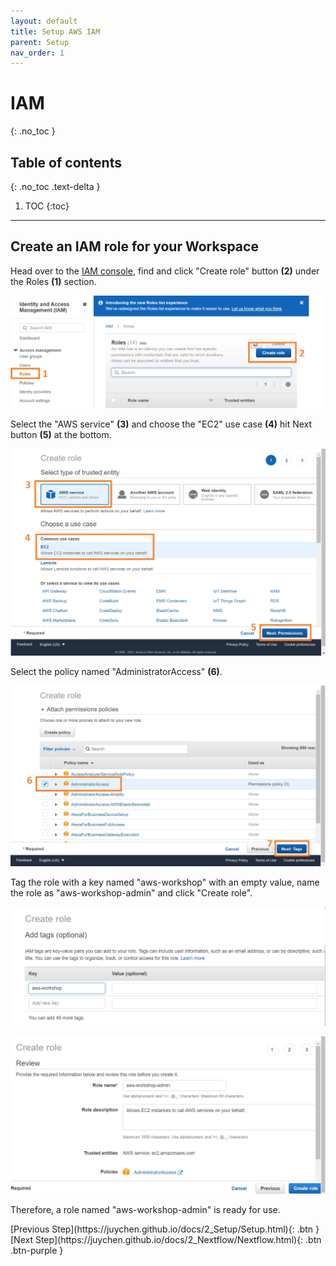 ```yaml
---
layout: default
title: Setup AWS IAM
parent: Setup
nav_order: 1
---
```


# IAM
{: .no_toc }

## Table of contents
{: .no_toc .text-delta }

1. TOC
{:toc}

---
## Create an IAM role for your Workspace

Head over to the [IAM console](https://console.aws.amazon.com/iam/home), find and click "Create role" button **(2)** under the Roles **(1)** section.

![Image](../../src/img/Setup/Cloud9-5.jpg)

Select the "AWS service" **(3)** and choose the "EC2" use case **(4)** hit Next button **(5)** at the bottom.

![Image](../../src/img/Setup/Cloud9-6.jpg)

Select the policy named "AdministratorAccess" **(6)**.

![Image](../../src/img/Setup/Cloud9-7.jpg)

Tag the role with a key named "aws-workshop" with an empty value, name the role as "aws-workshop-admin" and click "Create role".

![Image](../../src/img/Setup/Cloud9-8.jpg)

![Image](../../src/img/Setup/Cloud9-9.jpg)

Therefore, a role named "aws-workshop-admin" is ready for use.

<div class="code-example" markdown="1">
[Previous Step](https://juychen.github.io/docs/2_Setup/Setup.html){: .btn }
[Next Step](https://juychen.github.io/docs/2_Nextflow/Nextflow.html){: .btn .btn-purple }
</div>